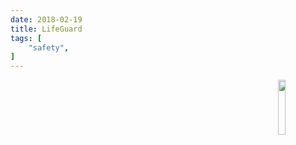 ```yaml
---
date: 2018-02-19
title: LifeGuard
tags: [
    "safety",
]
---
```

<img align="right" src="https://i.imgur.com/p8jenZt.png" width=15%>

 
